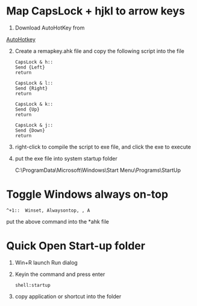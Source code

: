 # Map CapsLock + hjkl to arrow keys

1. Download AutoHotKey from 

[AutoHotkey](https://www.autohotkey.com/)

2. Create a remapkey.ahk file and copy the following script into the file

   ```
   CapsLock & h::
   Send {Left}
   return
   
   CapsLock & l::
   Send {Right}
   return
   
   CapsLock & k::
   Send {Up}
   return
   
   CapsLock & j::
   Send {Down}
   return
   ```

   

3. right-click to compile the script to exe file, and click the exe to execute

4. put the exe file into system startup folder

   C:\ProgramData\Microsoft\Windows\Start Menu\Programs\StartUp

# Toggle Windows always on-top

`^+1::  Winset, Alwaysontop, , A`

put the above command into the *ahk file

# Quick Open Start-up folder

1. Win+R launch Run dialog

2. Keyin the command and press enter

   `shell:startup`

3. copy application or shortcut into the folder